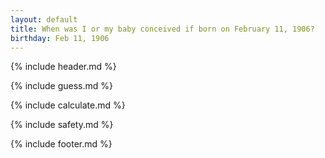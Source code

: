 ```yaml
---
layout: default
title: When was I or my baby conceived if born on February 11, 1906?
birthday: Feb 11, 1906
---
```


{% include header.md %}

{% include guess.md %}

{% include calculate.md %}

{% include safety.md %}

{% include footer.md %}



